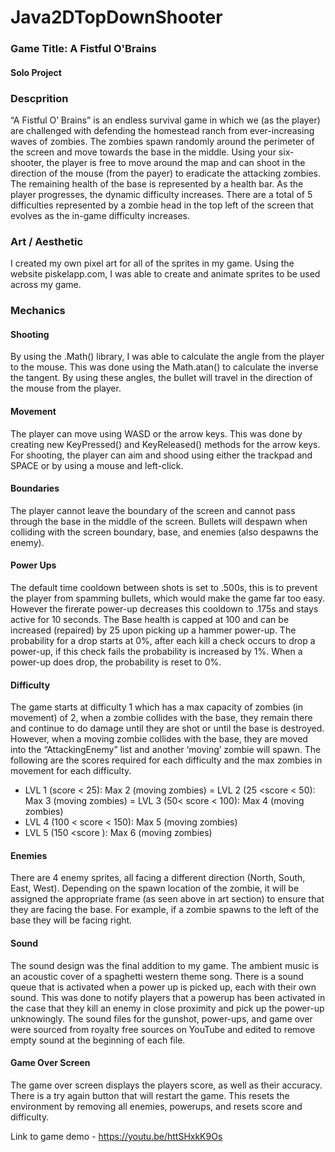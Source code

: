 # Java2DTopDownShooter
### Game Title: A Fistful O'Brains
#### Solo Project

### Descprition
“A Fistful O’ Brains” is an endless survival game in which we (as the player) are challenged with defending the homestead ranch from ever-increasing waves of zombies. The zombies spawn randomly around the perimeter of the screen and move towards the base in the middle. Using your six-shooter, the player is free to move around the map and can shoot in the direction of the mouse (from the payer) to eradicate the attacking zombies. The remaining health of the base is represented by a health bar. As the player progresses, the dynamic difficulty increases. There are a total of 5 difficulties represented by a zombie head in the top left of the screen that evolves as the in-game difficulty increases.

### Art / Aesthetic
I created my own pixel art for all of the sprites in my game. Using the website piskelapp.com, I was able to create and animate sprites to be used across my game.

### Mechanics
#### Shooting
By using the .Math() library, I was able to calculate the angle from the player to the mouse. This was done using the Math.atan() to calculate the inverse the tangent. By using these angles, the bullet will travel in the direction of the mouse from the player.

#### Movement
The player can move using WASD or the arrow keys. This was done by creating new KeyPressed() and KeyReleased() methods for the arrow keys. For shooting, the player can aim and shood using either the trackpad and SPACE or by using a mouse and left-click.

#### Boundaries
The player cannot leave the boundary of the screen and cannot pass through the base in the middle of the screen. Bullets will despawn when colliding with the screen boundary, base, and enemies (also despawns the enemy).

#### Power Ups
The default time cooldown between shots is set to .500s, this is to prevent the player from spamming bullets, which would make the game far too easy. However the firerate power-up decreases this cooldown to .175s and stays active for 10 seconds. The Base health is capped at 100 and can be increased (repaired) by 25 upon picking up a hammer power-up. The probability for a drop starts at 0%, after each kill a check occurs to drop a power-up, if this check fails the probability is increased by 1%. When a power-up does drop, the probability is reset to 0%.

#### Difficulty
The game starts at difficulty 1 which has a max capacity of zombies (in movement) of 2, when a zombie collides with the base, they remain there and continue to do damage until they are shot or until the base is destroyed. However, when a moving zombie collides with the base, they are moved into the “AttackingEnemy” list and another ‘moving’ zombie will spawn. The following are the scores required for each difficulty and the max zombies in movement for each difficulty.
- LVL 1 (score < 25): Max 2 (moving zombies)
= LVL 2 (25 <score < 50): Max 3 (moving zombies)
= LVL 3 (50< score < 100): Max 4 (moving zombies)
- LVL 4 (100 < score < 150): Max 5 (moving zombies)
- LVL 5 (150 <score ): Max 6 (moving zombies)

#### Enemies
There are 4 enemy sprites, all facing a different direction (North, South, East, West). Depending on the spawn location of the zombie, it will be assigned the appropriate frame (as seen above in art section) to ensure that they are facing the base. For example, if a zombie spawns to the left of the base they will be facing right. 

#### Sound
The sound design was the final addition to my game. The ambient music is an acoustic cover of a spaghetti western theme song. There is a sound queue that is activated when a power up is picked up, each with their own sound. This was done to notify players that a powerup has been activated in the case that they kill an enemy in close proximity and pick up the power-up unknowingly. The sound files for the gunshot, power-ups, and game over were sourced from royalty free sources on YouTube and edited to remove empty sound at the beginning of each file.

#### Game Over Screen
The game over screen displays the players score, as well as their accuracy. There is a try again button that will restart the game. This resets the environment by removing all enemies, powerups, and resets score and difficulty.


Link to game demo - https://youtu.be/httSHxkK9Os
